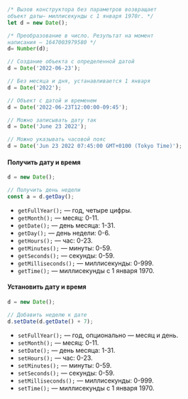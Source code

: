 ```js
/* Вызов конструктора без параметров возвращает
объект даты— миллисекунды c 1 января 1970г. */
let d = new Date();

/* Преобразование в число. Результат на момент
написания — 1647003979580 */
d= Number(d);

// Создание объекта с определенной датой
d = Date('2022-06-23');

// Без месяца и дня, устанавливается 1 января
d = Date('2022');

// Объект с датой и временем
d = Date('2022-06-23T12:00:00-09:45');

// Можно записывать дату так
d = Date('June 23 2022');

// Можно указывать часовой пояс
d = Date('Jun 23 2022 07:45:00 GMT+0100 (Tokyo Time)');
```

#### Получить дату и время

```js
d = new Date();

// Получить день недели
const a = d.getDay();
```

- `getFullYear();` — год, четыре цифры.
- `getMonth();` — месяц: 0-11.
- `getDate();` — день месяца: 1-31.
- `getDay();` — день недели: 0-6.
- `getHours();` — час: 0-23.
- `getMinutes();` — минуты: 0-59.
- `getSeconds();` — секунды: 0-59.
- `getMilliseconds();` — миллисекунды: 0-999.
- `getTime();` — миллисекунды с 1 января 1970.

#### Установить дату и время

```js
d = new Date();

// Добавить неделю к дате
d.setDate(d.getDate() + 7);
```

- `setFullYear();` — год, опционально — месяц и день.
- `setMonth();` — месяц: 0-11.
- `setDate();` — день месяца: 1-31.
- `setHours();` — час: 0-23.
- `setMinutes();` — минуты: 0-59.
- `setSeconds();` — секунды: 0-59.
- `setMilliseconds();` — миллисекунды: 0-999.
- `setTime();` — миллисекунды с 1 января 1970.
